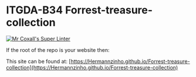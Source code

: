 # ITGDA-B34 Forrest-treasure-collection
[![Mr Coxall's Super Linter](https://github.com/Hermannzinho/<REPOSITORY>/workflows/Mr%20Coxall's%20Super%20Linter/badge.svg)](https://github.com/Hermannzinho/Forrest-treasure-collection/actions/)


If the root of the repo is your website then:

This site can be found at: [https://Hermannzinho.github.io/Forrest-treasure-collection](https://Hermannzinho.github.io/Forrest-treasure-collection)